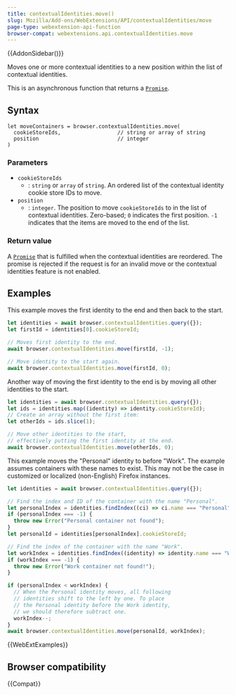 ```yaml
---
title: contextualIdentities.move()
slug: Mozilla/Add-ons/WebExtensions/API/contextualIdentities/move
page-type: webextension-api-function
browser-compat: webextensions.api.contextualIdentities.move
---
```


{{AddonSidebar()}}

Moves one or more contextual identities to a new position within the list of contextual identities.

This is an asynchronous function that returns a [`Promise`](/en-US/docs/Web/JavaScript/Reference/Global_Objects/Promise).

## Syntax

```js-nolint
let moveContainers = browser.contextualIdentities.move(
  cookieStoreIds,                  // string or array of string
  position                         // integer
)
```

### Parameters

- `cookieStoreIds`
  - : `string` or `array` of `string`. An ordered list of the contextual identity cookie store IDs to move.
- `position`
  - : `integer`. The position to move `cookieStoreIds` to in the list of contextual identities. Zero-based; `0` indicates the first position. `-1` indicates that the items are moved to the end of the list.

### Return value

A [`Promise`](/en-US/docs/Web/JavaScript/Reference/Global_Objects/Promise) that is fulfilled when the contextual identities are reordered. The promise is rejected if the request is for an invalid move or the contextual identities feature is not enabled.

## Examples

This example moves the first identity to the end and then back to the start.

```js
let identities = await browser.contextualIdentities.query({});
let firstId = identities[0].cookieStoreId;

// Moves first identity to the end.
await browser.contextualIdentities.move(firstId, -1);

// Move identity to the start again.
await browser.contextualIdentities.move(firstId, 0);
```

Another way of moving the first identity to the end is by moving all other identities to the start.

```js
let identities = await browser.contextualIdentities.query({});
let ids = identities.map((identity) => identity.cookieStoreId);
// Create an array without the first item:
let otherIds = ids.slice(1);

// Move other identities to the start,
// effectively putting the first identity at the end.
await browser.contextualIdentities.move(otherIds, 0);
```

This example moves the "Personal" identity to before "Work". The example assumes containers with these names to exist. This may not be the case in customized or localized (non-English) Firefox instances.

```js
let identities = await browser.contextualIdentities.query({});

// Find the index and ID of the container with the name "Personal".
let personalIndex = identities.findIndex((ci) => ci.name === "Personal");
if (personalIndex === -1) {
  throw new Error("Personal container not found");
}
let personalId = identities[personalIndex].cookieStoreId;

// Find the index of the container with the name "Work".
let workIndex = identities.findIndex((identity) => identity.name === "Work");
if (workIndex === -1) {
  throw new Error("Work container not found!");
}

if (personalIndex < workIndex) {
  // When the Personal identity moves, all following
  // identities shift to the left by one. To place
  // the Personal identity before the Work identity,
  // we should therefore subtract one.
  workIndex--;
}
await browser.contextualIdentities.move(personalId, workIndex);
```

{{WebExtExamples}}

## Browser compatibility

{{Compat}}
